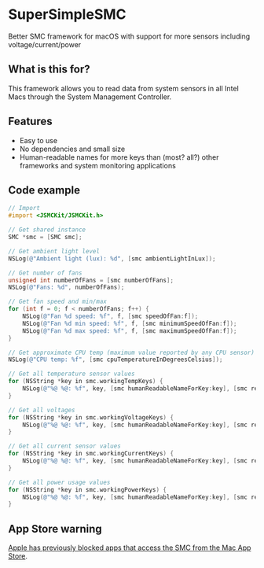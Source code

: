 # SuperSimpleSMC
Better SMC framework for macOS with support for more sensors including voltage/current/power

## What is this for?
This framework allows you to read data from system sensors in all Intel Macs through the System Management Controller.

## Features
* Easy to use
* No dependencies and small size
* Human-readable names for more keys than (most? all?) other frameworks and system monitoring applications

## Code example
```objective-c
// Import
#import <JSMCKit/JSMCKit.h>

// Get shared instance
SMC *smc = [SMC smc];

// Get ambient light level
NSLog(@"Ambient light (lux): %d", [smc ambientLightInLux]);

// Get number of fans
unsigned int numberOfFans = [smc numberOfFans];
NSLog(@"Fans: %d", numberOfFans);

// Get fan speed and min/max
for (int f = 0; f < numberOfFans; f++) {
    NSLog(@"Fan %d speed: %f", f, [smc speedOfFan:f]);
    NSLog(@"Fan %d min speed: %f", f, [smc minimumSpeedOfFan:f]);
    NSLog(@"Fan %d max speed: %f", f, [smc maximumSpeedOfFan:f]);
}

// Get approximate CPU temp (maximum value reported by any CPU sensor)
NSLog(@"CPU temp: %f", [smc cpuTemperatureInDegreesCelsius]);

// Get all temperature sensor values
for (NSString *key in smc.workingTempKeys) {
    NSLog(@"%@ %@: %f", key, [smc humanReadableNameForKey:key], [smc readNumberForKey:key]);
}

// Get all voltages
for (NSString *key in smc.workingVoltageKeys) {
    NSLog(@"%@ %@: %f", key, [smc humanReadableNameForKey:key], [smc readNumberForKey:key]);
}

// Get all current sensor values
for (NSString *key in smc.workingCurrentKeys) {
    NSLog(@"%@ %@: %f", key, [smc humanReadableNameForKey:key], [smc readNumberForKey:key]);
}

// Get all power usage values
for (NSString *key in smc.workingPowerKeys) {
    NSLog(@"%@ %@: %f", key, [smc humanReadableNameForKey:key], [smc readNumberForKey:key]);
}
```

## App Store warning
[Apple has previously blocked apps that access the SMC from the Mac App Store](https://www.tunabellysoftware.com/tgupdate/).
